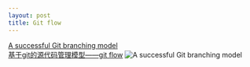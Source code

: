 ```yaml
---
layout: post
title: Git flow
--- 
```

[A successful Git branching model](http://nvie.com/posts/a-successful-git-branching-model/)  
[基于git的源代码管理模型——git flow](http://www.ituring.com.cn/article/56870) 
![A successful Git branching model](https://bychenxa.github.io/img/git-model@2x.png) 